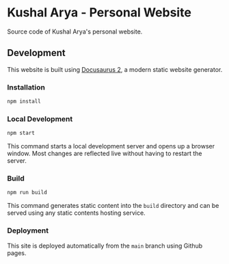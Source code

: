 # Kushal Arya - Personal Website

Source code of Kushal Arya's personal website.

## Development

This website is built using [Docusaurus 2](https://docusaurus.io/), a modern static website generator.

### Installation

```bash
npm install
```

### Local Development

```bash
npm start
```

This command starts a local development server and opens up a browser window. Most changes are reflected live without having to restart the server.

### Build

```bash
npm run build
```

This command generates static content into the `build` directory and can be served using any static contents hosting service.

### Deployment

This site is deployed automatically from the `main` branch using Github pages.

